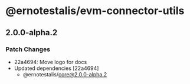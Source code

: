 # @ernotestalis/evm-connector-utils

## 2.0.0-alpha.2

### Patch Changes

- 22a4694: Move logo for docs
- Updated dependencies [22a4694]
  - @ernotestalis/core@2.0.0-alpha.2
